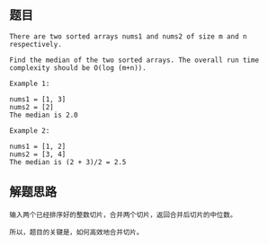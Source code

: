 ## 题目
    There are two sorted arrays nums1 and nums2 of size m and n respectively.

    Find the median of the two sorted arrays. The overall run time complexity should be O(log (m+n)).

    Example 1:

    nums1 = [1, 3]
    nums2 = [2]
    The median is 2.0

    Example 2:

    nums1 = [1, 2]
    nums2 = [3, 4]
    The median is (2 + 3)/2 = 2.5

## 解题思路
    输入两个已经排序好的整数切片，合并两个切片，返回合并后切片的中位数。

    所以，题目的关键是，如何高效地合并切片。
